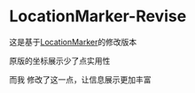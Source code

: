 # LocationMarker-Revise

这是基于[LocationMarker](https://github.com/TISUnion/LocationMarker)的修改版本

原版的坐标展示少了点实用性

而我 修改了这一点，让信息展示更加丰富
